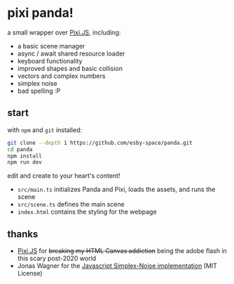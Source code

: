 # pixi panda!

a small wrapper over [Pixi.JS](https://pixijs.com/), including:
- a basic scene manager
- async / await shared resource loader
- keyboard functionality
- improved shapes and basic collision
- vectors and complex numbers
- simplex noise
- bad spelling :P

## start
with `npm` and `git` installed:
```bash
git clone --depth 1 https://github.com/esby-space/panda.git
cd panda
npm install
npm run dev
```
edit and create to your heart's content!
- `src/main.ts` initializes Panda and Pixi, loads the assets, and runs the scene
- `src/scene.ts` defines the main scene
- `index.html` contains the styling for the webpage

## thanks

- [Pixi.JS](https://pixijs.com/) for ~~breaking my HTML Canvas addiction~~ being the adobe flash in this scary post-2020 world
- Jonas Wagner for the [Javascript Simplex-Noise implementation](https://github.com/jwagner/simplex-noise.js/) (MIT License)
